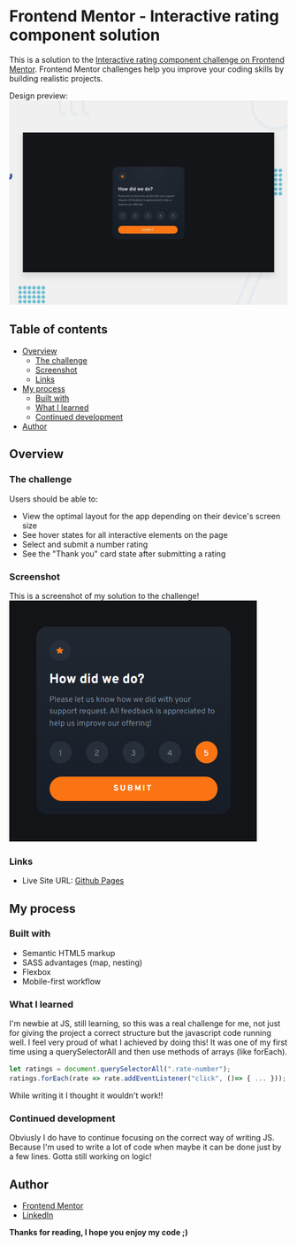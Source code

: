# Frontend Mentor - Interactive rating component solution

This is a solution to the [Interactive rating component challenge on Frontend Mentor](https://www.frontendmentor.io/challenges/interactive-rating-component-koxpeBUmI). Frontend Mentor challenges help you improve your coding skills by building realistic projects.

Design preview:![Design preview for the Interactive rating component coding challenge](./assets/design/desktop-preview.jpg)

## Table of contents

- [Overview](#overview)
  - [The challenge](#the-challenge)
  - [Screenshot](#screenshot)
  - [Links](#links)
- [My process](#my-process)
  - [Built with](#built-with)
  - [What I learned](#what-i-learned)
  - [Continued development](#continued-development)
- [Author](#author)

## Overview

### The challenge

Users should be able to:

- View the optimal layout for the app depending on their device's screen size
- See hover states for all interactive elements on the page
- Select and submit a number rating
- See the "Thank you" card state after submitting a rating

### Screenshot

This is a screenshot of my solution to the challenge!
![Screenshot of my solution](./assets/images/screenshot.png)

### Links

- Live Site URL: [Github Pages](https://albana-meloni.github.io/rating-component/)

## My process

### Built with

- Semantic HTML5 markup
- SASS advantages (map, nesting)
- Flexbox
- Mobile-first workflow

### What I learned

I'm newbie at JS, still learning, so this was a real challenge for me, not just for giving the project a correct structure but the javascript code running well. I feel very proud of what I achieved by doing this! It was one of my first time using a querySelectorAll and then use methods of arrays (like forEach).

```js
let ratings = document.querySelectorAll(".rate-number");
ratings.forEach(rate => rate.addEventListener("click", ()=> { ... }));
```

While writing it I thought it wouldn't work!!

### Continued development

Obviusly I do have to continue focusing on the correct way of writing JS. Because I'm used to write a lot of code when maybe it can be done just by a few lines. Gotta still working on logic!

## Author

- [Frontend Mentor](https://www.frontendmentor.io/profile/albana-meloni)
- [LinkedIn](https://www.linkedin.com/in/albana-meloni-203927238/)

**Thanks for reading, I hope you enjoy my code ;)**